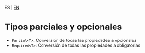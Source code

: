 <!-- MULTILANGUAJE MENU START -->
ES | [EN](https://lckpig.gitbook.io/practical-dev-handbook/typescript/utility-types/partial-required)
<!-- MULTILANGUAJE MENU END -->

# Tipos parciales y opcionales

- `Partial<T>`: Conversión de todas las propiedades a opcionales
- `Required<T>`: Conversión de todas las propiedades a obligatorias 
